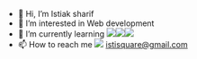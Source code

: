 - 👋 Hi, I’m Istiak sharif 
- 👀 I’m interested in Web development
- 🌱 I’m currently learning <img src="https://img.shields.io/badge/PHP-777BB4?style=for-the-badge&logo=php&logoColor=white
"/><img src="https://img.shields.io/badge/Laravel-FF2D20?style=for-the-badge&logo=laravel&logoColor=white"/><img src="https://img.shields.io/badge/JavaScript-323330?style=for-the-badge&logo=javascript&logoColor=F7DF1E" /> 
- 📫 How to reach me <img src="https://img.shields.io/badge/Gmail-D14836?style=for-the-badge&logo=gmail&logoColor=white" /> istisquare@gmail.com

<!---
Istiak60/Istiak60 is a ✨ special ✨ repository because its `README.md` (this file) appears on your GitHub profile.
You can click the Preview link to take a look at your changes.
--->
